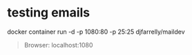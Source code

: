 testing emails
==============

docker container run -d -p 1080:80 -p 25:25 djfarrelly/maildev

> Browser:
localhost:1080